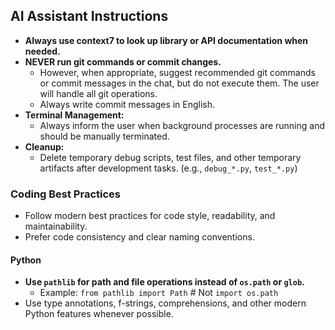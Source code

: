 ## AI Assistant Instructions

- **Always use context7 to look up library or API documentation when needed.**
- **NEVER run git commands or commit changes.**
  - However, when appropriate, suggest recommended git commands or commit messages in the chat, but do not execute them. The user will handle all git operations.
  - Always write commit messages in English.
- **Terminal Management:**
  - Always inform the user when background processes are running and should be manually terminated.
- **Cleanup:**
  - Delete temporary debug scripts, test files, and other temporary artifacts after development tasks. (e.g., `debug_*.py`, `test_*.py`)

### Coding Best Practices
- Follow modern best practices for code style, readability, and maintainability.
- Prefer code consistency and clear naming conventions.

#### Python
- **Use `pathlib` for path and file operations instead of `os.path` or `glob`.**
  - Example: `from pathlib import Path`  # Not `import os.path`
- Use type annotations, f-strings, comprehensions, and other modern Python features whenever possible.
